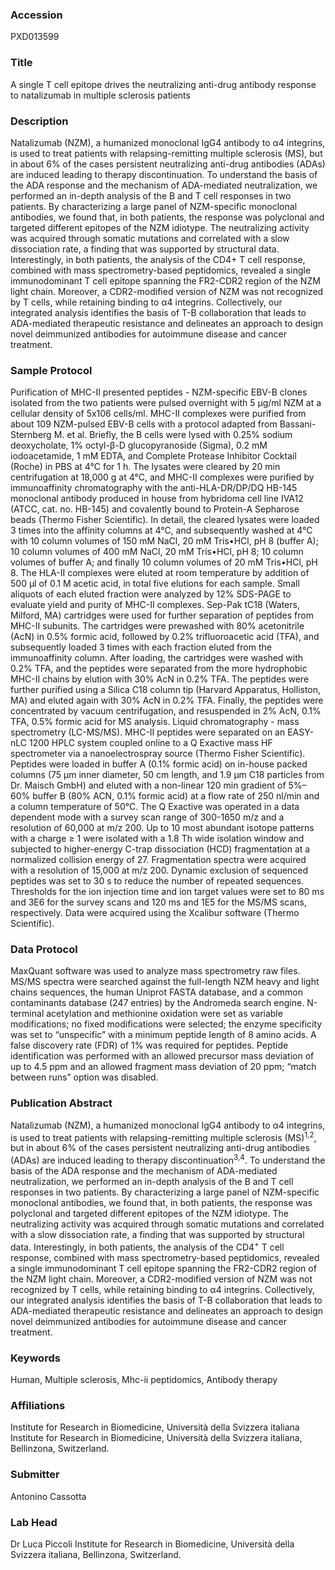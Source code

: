 ### Accession
PXD013599

### Title
A single T cell epitope drives the neutralizing anti-drug antibody response to natalizumab in multiple sclerosis patients

### Description
Natalizumab (NZM), a humanized monoclonal IgG4 antibody to α4 integrins, is used to treat patients with relapsing-remitting multiple sclerosis (MS), but in about 6% of the cases persistent neutralizing anti-drug antibodies (ADAs) are induced leading to therapy discontinuation. To understand the basis of the ADA response and the mechanism of ADA-mediated neutralization, we performed an in-depth analysis of the B and T cell responses in two patients. By characterizing a large panel of NZM-specific monoclonal antibodies, we found that, in both patients, the response was polyclonal and targeted different epitopes of the NZM idiotype. The neutralizing activity was acquired through somatic mutations and correlated with a slow dissociation rate, a finding that was supported by structural data. Interestingly, in both patients, the analysis of the CD4+ T cell response, combined with mass spectrometry-based peptidomics, revealed a single immunodominant T cell epitope spanning the FR2-CDR2 region of the NZM light chain. Moreover, a CDR2-modified version of NZM was not recognized by T cells, while retaining binding to α4 integrins. Collectively, our integrated analysis identifies the basis of T-B collaboration that leads to ADA-mediated therapeutic resistance and delineates an approach to design novel deimmunized antibodies for autoimmune disease and cancer treatment.

### Sample Protocol
Purification of MHC-II presented peptides - NZM-specific EBV-B clones isolated from the two patients were pulsed overnight with 5 μg/ml NZM at a cellular density of 5x106 cells/ml. MHC-II complexes were purified from about 109 NZM-pulsed EBV-B cells with a protocol adapted from Bassani-Sternberg M. et al. Briefly, the B cells were lysed with 0.25% sodium deoxycholate, 1% octyl-β-D glucopyranoside (Sigma), 0.2 mM iodoacetamide, 1 mM EDTA, and Complete Protease Inhibitor Cocktail (Roche) in PBS at 4°C for 1 h. The lysates were cleared by 20 min centrifugation at 18,000 g at 4°C, and MHC-II complexes were purified by immunoaffinity chromatography with the anti-HLA-DR/DP/DQ HB-145 monoclonal antibody produced in house from hybridoma cell line IVA12 (ATCC, cat. no. HB-145) and covalently bound to Protein-A Sepharose beads (Thermo Fisher Scientific). In detail, the cleared lysates were loaded 3 times into the affinity columns at 4°C, and subsequently washed at 4°C with 10 column volumes of 150 mM NaCl, 20 mM Tris•HCl, pH 8 (buffer A); 10 column volumes of 400 mM NaCl, 20 mM Tris•HCl, pH 8; 10 column volumes of buffer A; and finally 10 column volumes of 20 mM Tris•HCl, pH 8. The HLA-II complexes were eluted at room temperature by addition of 500 µl of 0.1 M acetic acid, in total five elutions for each sample. Small aliquots of each eluted fraction were analyzed by 12% SDS-PAGE to evaluate yield and purity of MHC-II complexes. Sep-Pak tC18 (Waters, Milford, MA) cartridges were used for further separation of peptides from MHC-II subunits. The cartridges were prewashed with 80% acetonitrile (AcN) in 0.5% formic acid, followed by 0.2% trifluoroacetic acid (TFA), and subsequently loaded 3 times with each fraction eluted from the immunoaffinity column. After loading, the cartridges were washed with 0.2% TFA, and the peptides were separated from the more hydrophobic MHC-II chains by elution with 30% AcN in 0.2% TFA. The peptides were further purified using a Silica C18 column tip (Harvard Apparatus, Holliston, MA) and eluted again with 30% AcN in 0.2% TFA. Finally, the peptides were concentrated by vacuum centrifugation, and resuspended in 2% AcN, 0.1% TFA, 0.5% formic acid for MS analysis.  Liquid chromatography - mass spectrometry (LC-MS/MS). MHC-II peptides were separated on an EASY-nLC 1200 HPLC system coupled online to a Q Exactive mass HF spectrometer via a nanoelectrospray source (Thermo Fisher Scientific). Peptides were loaded in buffer A (0.1% formic acid) on in-house packed columns (75 μm inner diameter, 50 cm length, and 1.9 μm C18 particles from Dr. Maisch GmbH) and eluted with a non-linear 120 min gradient of 5%–60% buffer B (80% ACN, 0.1% formic acid) at a flow rate of 250 nl/min and a column temperature of 50°C. The Q Exactive was operated in a data dependent mode with a survey scan range of 300-1650 m/z and a resolution of 60,000 at m/z 200. Up to 10 most abundant isotope patterns with a charge ≥ 1 were isolated with a 1.8 Th wide isolation window and subjected to higher-energy C-trap dissociation (HCD) fragmentation at a normalized collision energy of 27. Fragmentation spectra were acquired with a resolution of 15,000 at m/z 200. Dynamic exclusion of sequenced peptides was set to 30 s to reduce the number of repeated sequences. Thresholds for the ion injection time and ion target values were set to 80 ms and 3E6 for the survey scans and 120 ms and 1E5 for the MS/MS scans, respectively. Data were acquired using the Xcalibur software (Thermo Scientific).

### Data Protocol
MaxQuant software was used to analyze mass spectrometry raw files. MS/MS spectra were searched against the full-length NZM heavy and light chains sequences, the human Uniprot FASTA database, and a common contaminants database (247 entries) by the Andromeda search engine. N-terminal acetylation and methionine oxidation were set as variable modifications; no fixed modifications were selected; the enzyme specificity was set to “unspecific” with a minimum peptide length of 8 amino acids. A false discovery rate (FDR) of 1% was required for peptides. Peptide identification was performed with an allowed precursor mass deviation of up to 4.5 ppm and an allowed fragment mass deviation of 20 ppm; “match between runs” option was disabled.

### Publication Abstract
Natalizumab (NZM), a humanized monoclonal IgG4 antibody to &#x3b1;4 integrins, is used to treat patients with relapsing-remitting multiple sclerosis (MS)<sup>1,2</sup>, but in about 6% of the cases persistent neutralizing anti-drug antibodies (ADAs) are induced leading to therapy discontinuation<sup>3,4</sup>. To understand the basis of the ADA response and the mechanism of ADA-mediated neutralization, we performed an in-depth analysis of the B and T cell responses in two patients. By characterizing a large panel of NZM-specific monoclonal antibodies, we found that, in both patients, the response was polyclonal and targeted different epitopes of the NZM idiotype. The neutralizing activity was acquired through somatic mutations and correlated with a slow dissociation rate, a finding that was supported by structural data. Interestingly, in both patients, the analysis of the CD4<sup>+</sup> T cell response, combined with mass spectrometry-based peptidomics, revealed a single immunodominant T cell epitope spanning the FR2-CDR2 region of the NZM light chain. Moreover, a CDR2-modified version of NZM was not recognized by T cells, while retaining binding to &#x3b1;4 integrins. Collectively, our integrated analysis identifies the basis of T-B collaboration that leads to ADA-mediated therapeutic resistance and delineates an approach to design novel deimmunized antibodies for autoimmune disease and cancer treatment.

### Keywords
Human, Multiple sclerosis, Mhc-ii peptidomics, Antibody therapy

### Affiliations
Institute for Research in Biomedicine, Università della Svizzera italiana
Institute for Research in Biomedicine, Università della Svizzera italiana, Bellinzona, Switzerland.

### Submitter
Antonino Cassotta

### Lab Head
Dr Luca Piccoli
Institute for Research in Biomedicine, Università della Svizzera italiana, Bellinzona, Switzerland.



